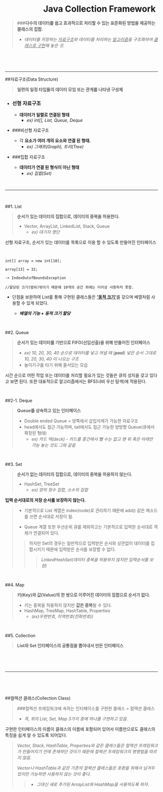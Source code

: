 # &#160;&#160;&#160;&#160;&#160;&#160;&#160;&#160;&#160;&#160;&#160;&#160;&#160;&#160;&#160;&#160;&#160;&#160;&#160;Java Collection Framework


> ###**다수의 데이터를 쉽고 효과적으로 처리할 수 있는 표준화된 방법을 제공하는 클래스의 집합.**
>
> - _데이터를 저장하는 <u>자료구조</u>와 데이터를 처리하는 <u>알고리즘</u>을 구조화하여 <u>클래스로 구현</u>해 놓은 것._



&#160;

&#160;

------------

##자료구조(Data Structure)

>**일련의 일정 타입들의 데이터 모임 또는 관계를 나타낸 구성체**

- ### 선형 자료구조
   - **데이터가 일렬로 연결된 형태**
     - *ex) int[], List, Queue, Deque*
   
- ###비선형 자료구조
    - 각 **요소가 여러 개의 요소와 연결 된 형태.**
      - *ex) 그래프(Graph), 트리(Tree)*

- ###집합 자료구조
    - **데이터가 연결 된 형식이 아닌 형태**
      - *ex) 집합(Set)*

&#160;

------------

&#160;

##1. List

> **순서가 있는 데이터의 집합으로, 데이터의 중복을 허용한다.**        
>
> - Vector, ArrayList, LinkedList, Stack, Queue
>   - *ex) 대기자 명단*

선형 자료구조, 순서가 있는 데이터를 목록으로 이용 할 수 있도록 만들어진 인터페이스

&#160;

```
int[] array = new int[10];

array[13] = 32; 

-> IndexOutofBoundsException

//할당된 크기(범위)밖이기 때문에 10개의 공간 외에는 더이상 사용하지 못함. 
```

- 단점을 보완하여 List를 통해 구현된 클래스들은 <u>**'동적 크기'**</u>를 갖으며 배열처럼 사용할 수 있게 되었다. 

  - **_배열의 기능 + 동적 크기 할당_**

&#160;

##2. Queue
> **순서가 있는 데이터를 기반으로 FIFO(선입선출)을 위해 만들어진 인터페이스**
> 
> -  _ex) 10, 20, 30, 40 순으로 데이터를 넣고 꺼낼 때 (**pool**) 넣은 순서 그대로 10, 20, 30, 40 이 나오는 구조_
>   - 놀이기구를 타기 위해 줄서있는 모습

시간 순으로 어떤 작업 또는 데이터를 처리할 필요가 있는 것들은 큐의 성지을 갖고 있다고 보면 된다. 또한 대표적으로 알고리즘에서는 BFS(너비 우선 탐색)에 적용된다.


&#160;

##2-1. Deque
> **Queue를 상속하고 있는 인터페이스**
> - Double ended Queue = 양쪽에서 삽입삭제가 가능한 자료구조
> - head에서도 접근 가능하며, tail에서도 접근 가능한 양방향 Queue(큐에서 확장된 형태)
>   - _ex) 카드 덱(deck) - 카드를 중간에서 뺄 수는 없고 맨 위 혹은 아래만 가능 놓는 것도 그와 같음_

&#160;

##3. Set  

> **순서가 없는 데이터의 집합으로, 데이터의 중복을 허용하지 않는다.**
> - HashSet, TreeSet
>   - *ex) 양의 정수 집합, 소수의 집합*

**입력 순서대로의 저장 순서를 보장하지 않는다.**

> - 기본적으로 List 계열은 index(node)로 관리하기 때문에 add() 같은 메소드를 쓰면 순서대로 저장이 됨. 
>
  > - Queue 계열 또한 우선순위 큐를 제외하고는 기본적으로 입력한 순서대로 객체가 연결되어 있다.
>
>> 하지만 Set의 경우는 일반적으로 입력받은 순서와 상관없이 데이터를 집합시키기 때문에 입력받은 순서를 보장할 수 없다.
>>> _LinkedHashSet(데이터 중복을 허용하지 않지만 입력순서를 보장)_



&#160;

##4. Map
> **키(Key)와 값(Value)의 한 쌍으로 이루어진 데이터의 집합으로 순서가 없다.** 
> - 키는 중복을 허용하지 않지만 **값은 중복**될 수 있다. 
> - HashMap, TreeMap, HashTable, Properties
>   - *(ex)우편번호, 지역번호(전화번호))*

&#160;

##5. Collection 
> **List와 Set 인터페이스의 공통점을 뽑아내서 만든 인터페이스**

&#160;

&#160;

------------

&#160;

&#160;

##컬렉션 클래스(Collection Class)

>###컬렉션 프레임워크에 속하는 인터페이스를 구현한 클래스 = 컬렉션 클래스
>
> - _즉, 위의 List, Set, Map 3가지 중에 하나를 구현하고 있음._



구현한 인터페이스의 이름이 클래스의 이름에 포함되어 있어서 이름만으로도 클래스의 특징을 쉽게 알 수 있도록 되어있다.

> _Vector, Stack, HashTable, Properties와 같은 클래스들은 컬렉션 프레임워크가 만들어지기 전에 존재하던 것이기 때문에 컬렉션 프레임워크의 명명법을 따르지 않음._
>
> _Vector나 HashTable과 같은 기존의 컬렉션 클래스들은 호환을 위해서 남겨두었지만 가능하면 사용하지 않는 것이 좋다._
>
>> - _그대신 새로 추가된 ArrayList와 HashMap을 사용하도록 하자._

